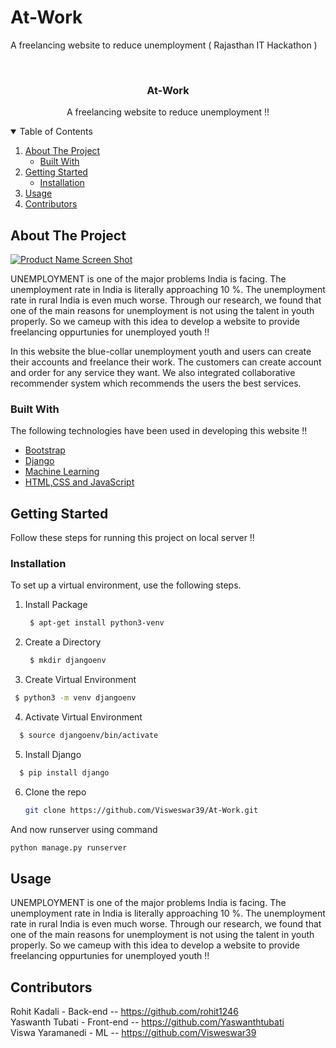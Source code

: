 # At-Work
A freelancing website to reduce unemployment ( Rajasthan IT Hackathon )





<!-- PROJECT LOGO -->
<br />
<p align="center">
  <h3 align="center">At-Work</h3>

  <p align="center">
    A freelancing website to reduce unemployment !!
    <br />
  </p>
</p>



<!-- TABLE OF CONTENTS -->
<details open="open">
  <summary>Table of Contents</summary>
  <ol>
    <li>
      <a href="#about-the-project">About The Project</a>
      <ul>
        <li><a href="#built-with">Built With</a></li>
      </ul>
    </li>
    <li>
      <a href="#getting-started">Getting Started</a>
      <ul>
        <li><a href="#installation">Installation</a></li>
      </ul>
    </li>
    <li><a href="#usage">Usage</a></li>
    <li><a href="#contributors">Contributors</a></li>
  </ol>
</details>



<!-- ABOUT THE PROJECT -->
## About The Project

[![Product Name Screen Shot][product-screenshot]](https://example.com)

  UNEMPLOYMENT is one of the major problems India is facing. The unemployment rate in India is literally approaching 10 %. The unemployment rate in rural India is even much worse. Through our research, we found that one of the main reasons for unemployment is not using the talent in youth properly. So we cameup with this idea to develop a website to provide freelancing oppurtunies for unemployed youth !!
  
  In this website the blue-collar unemployment youth and users can create their accounts and freelance their work. The customers can create account and order for any service they want. We also integrated collaborative recommender system which recommends the users the best services.

### Built With

The following technologies have been used in developing this website !!
* [Bootstrap](https://getbootstrap.com)
* [Django](https://docs.djangoproject.com/en/4.1/)
* [Machine Learning](https://scikit-learn.org/stable/)
* [HTML,CSS and JavaScript](https://developer.mozilla.org/en-US/docs/Web/HTML)



<!-- GETTING STARTED -->
## Getting Started

Follow these steps for running this project on local server !!


### Installation
To set up a virtual environment, use the following steps.
1. Install Package
   ```sh
    $ apt-get install python3-venv
   ```
2. Create a Directory
   ```sh
    $ mkdir djangoenv  
   ```
3. Create Virtual Environment
  ```sh
   $ python3 -m venv djangoenv 
   ```
4. Activate Virtual Environment
 ```sh
   $ source djangoenv/bin/activate
   ```
5. Install Django
 ```sh
   $ pip install django  
   ```
6. Clone the repo
   ```sh
   git clone https://github.com/Visweswar39/At-Work.git
   ```

And now runserver using command
   ```sh
   python manage.py runserver
   ```


<!-- USAGE EXAMPLES -->
## Usage

UNEMPLOYMENT is one of the major problems India is facing. The unemployment rate in India is literally approaching 10 %. The unemployment rate in rural India is even much worse. Through our research, we found that one of the main reasons for unemployment is not using the talent in youth properly. So we cameup with this idea to develop a website to provide freelancing oppurtunies for unemployed youth !!



<!-- CONTRIBUTORS -->
## Contributors

Rohit Kadali - Back-end --  https://github.com/rohit1246</br>
Yaswanth Tubati - Front-end -- https://github.com/Yaswanthtubati </br>
Viswa Yaramanedi - ML --  https://github.com/Visweswar39 </br>












<!-- MARKDOWN LINKS & IMAGES -->
<!-- https://www.markdownguide.org/basic-syntax/#reference-style-links -->
[contributors-shield]: https://img.shields.io/github/contributors/othneildrew/Best-README-Template.svg?style=for-the-badge
[contributors-url]: https://github.com/othneildrew/Best-README-Template/graphs/contributors
[forks-shield]: https://img.shields.io/github/forks/othneildrew/Best-README-Template.svg?style=for-the-badge
[forks-url]: https://github.com/othneildrew/Best-README-Template/network/members
[stars-shield]: https://img.shields.io/github/stars/othneildrew/Best-README-Template.svg?style=for-the-badge
[stars-url]: https://github.com/othneildrew/Best-README-Template/stargazers
[issues-shield]: https://img.shields.io/github/issues/othneildrew/Best-README-Template.svg?style=for-the-badge
[issues-url]: https://github.com/othneildrew/Best-README-Template/issues
[license-shield]: https://img.shields.io/github/license/othneildrew/Best-README-Template.svg?style=for-the-badge
[license-url]: https://github.com/othneildrew/Best-README-Template/blob/master/LICENSE.txt
[linkedin-shield]: https://img.shields.io/badge/-LinkedIn-black.svg?style=for-the-badge&logo=linkedin&colorB=555
[linkedin-url]: https://linkedin.com/in/othneildrew
[product-screenshot]: images/screenshot.png
